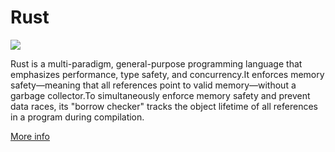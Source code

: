 
# Rust  
![](https://www.tiobe.com/wp-content/themes/tiobe/tiobe-index/images/Rust.png)



Rust is a multi-paradigm, general-purpose programming language that emphasizes performance, type safety, and concurrency.It enforces memory safety—meaning that all references point to valid memory—without a garbage collector.To simultaneously enforce memory safety and prevent data races, its "borrow checker" tracks the object lifetime of all references in a program during compilation.

[More info](https://en.wikipedia.org/wiki/Rust_(programming_language))
